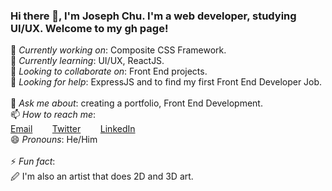 ### Hi there 👋, I'm Joseph Chu. I'm a web developer, studying UI/UX. Welcome to my gh page!<br />

🔭 _Currently working on_: Composite CSS Framework.
&nbsp;&nbsp;&nbsp;&nbsp;&nbsp;&nbsp;  
🌱 _Currently learning_: UI/UX, ReactJS.
&nbsp;&nbsp;&nbsp;&nbsp;&nbsp;&nbsp;  
👯 _Looking to collaborate on_: Front End projects.
&nbsp;&nbsp;&nbsp;&nbsp;&nbsp;&nbsp;  
🤔 _Looking for help_: ExpressJS and to find my first Front End Developer Job.
&nbsp;&nbsp;&nbsp;&nbsp;&nbsp;&nbsp;  
💬 _Ask me about_: creating a portfolio, Front End Development.
&nbsp;&nbsp;&nbsp;&nbsp;&nbsp;&nbsp;  
📫 _How to reach me_:
&nbsp;&nbsp;&nbsp;&nbsp;&nbsp;&nbsp;  
[Email](jchucodes@gmail.com)
&nbsp;&nbsp;&nbsp;&nbsp;&nbsp;&nbsp;
[Twitter](https://twitter.com/hermit_code)
&nbsp;&nbsp;&nbsp;&nbsp;&nbsp;&nbsp;
[LinkedIn](https://www.linkedin.com/in/joseph-chu/)
&nbsp;&nbsp;&nbsp;&nbsp;&nbsp;&nbsp;  
😄 _Pronouns_: He/Him <br>
&nbsp;&nbsp;&nbsp;&nbsp;&nbsp;&nbsp;  
⚡ _Fun fact_:<br>
🖉 I'm also an artist that does 2D and 3D art.

<!--
**JoeChuCodes/JoeChuCodes** is a ✨ _special_ ✨ repository because its `README.md` (this file) appears on your GitHub profile.

Here are some ideas to get you started:
-->
